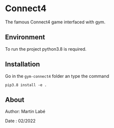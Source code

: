 # Connect4

The famous Connect4 game interfaced with gym.

## Environment

To run the project python3.8 is required.

## Installation

Go in the ```gym-connect4``` folder an type the command

```
pip3.8 install -e .
```

## About

Author: Martin Labé

Date  : 02/2022